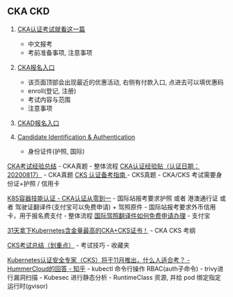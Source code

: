 ## CKA CKD

1. [CKA认证考试就看这一篇](https://blog.csdn.net/mianbaojiayou/article/details/122449874)
    - 中文报考
    - 考前准备事项, 注意事项
2. [CKA报名入口](https://training.linuxfoundation.org/certification/certified-kubernetes-administrator-cka/)
    - 该页面顶部会出现最近的优惠活动, 右侧有付款入口, 点进去可以填优惠码
    - enroll(登记, 注册)
    - 考试内容与范围
    - 注意事项
3. [CKAD报名入口](https://training.linuxfoundation.org/certification/certified-kubernetes-application-developer-ckad/)

4. [Candidate Identification & Authentication](https://docs.linuxfoundation.org/tc-docs/certification/lf-handbook2/candidate-identification-and-authentication)
    - 身份证件(护照, 国际)


[CKA考试经验总结](https://www.jianshu.com/p/135c1d618a79)
    - CKA真题
    - 整体流程
[CKA认证经验贴（认证日期：20200817）](https://www.cnblogs.com/hyethebest/p/13547116.html)
    - CKA真题
[CKS 认证备考指南 ](https://www.cnblogs.com/kubesphere/p/16696423.html)
    - CKS真题
    - CKA/CKS 考试需要身份证+护照 / 信用卡

[K8S容器技能认证 - CKA认证从零到一](https://zhuanlan.zhihu.com/p/138796893)
    - 国际站报考要求护照 或者 港澳通行证 或者 驾驶证翻译件(支付宝可以免费申请) + 驾照原件
    - 国际站报考要求外币信用卡，用于报名费支付
    - 整体流程
[国际驾照翻译件如何免费申请办理](https://jingyan.baidu.com/article/4dc40848b8a0d489d946f1f2.html)
    - 支付宝

[31天拿下Kubernetes含金量最高的CKA+CKS证书！](https://zhuanlan.zhihu.com/p/468688689)
    - CKA CKS 考纲

[CKS考试总结（划重点）](https://zhuanlan.zhihu.com/p/395748877)
    - 考试技巧 - 收藏夹

[Kubernetes认证安全专家（CKS）将于11月推出，什么人适合考？ - HummerCloud的回答 - 知乎](https://www.zhihu.com/question/407277194/answer/2650693346)
    - kubectl 命令行操作 RBAC(auth子命令)
    - trivy进行漏洞扫描
    - Kubesec 进行静态分析
    - RuntimeClass 资源, 并给 pod 绑定指定运行时(gvisor)
